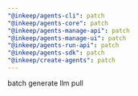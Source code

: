 ```yaml
---
"@inkeep/agents-cli": patch
"@inkeep/agents-core": patch
"@inkeep/agents-manage-api": patch
"@inkeep/agents-manage-ui": patch
"@inkeep/agents-run-api": patch
"@inkeep/agents-sdk": patch
"@inkeep/create-agents": patch
---
```


batch generate llm pull

